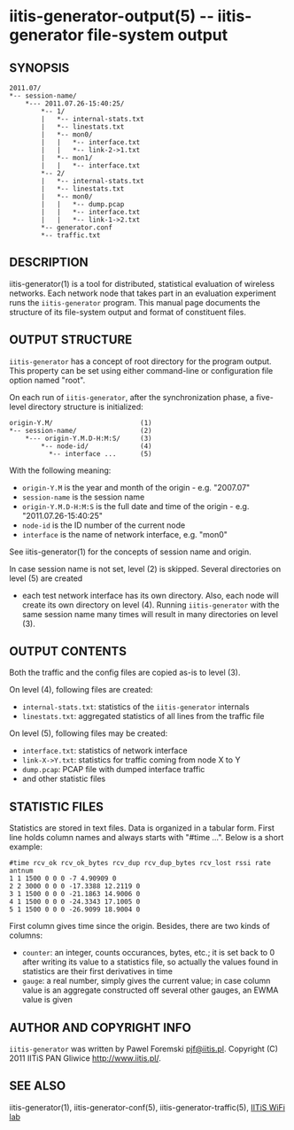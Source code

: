 iitis-generator-output(5) -- iitis-generator file-system output
===============================================================

## SYNOPSIS

	2011.07/
	*-- session-name/
	    *--- 2011.07.26-15:40:25/
	        *-- 1/
	        |   *-- internal-stats.txt
	        |   *-- linestats.txt
	        |   *-- mon0/
	        |   |   *-- interface.txt
	        |   |   *-- link-2->1.txt
	        |   *-- mon1/
	        |   |   *-- interface.txt
	        *-- 2/
	        |   *-- internal-stats.txt
	        |   *-- linestats.txt
	        |   *-- mon0/
	        |   |   *-- dump.pcap
	        |   |   *-- interface.txt
	        |   |   *-- link-1->2.txt
	        *-- generator.conf
	        *-- traffic.txt

## DESCRIPTION

iitis-generator(1) is a tool for distributed, statistical evaluation of wireless networks. Each
network node that takes part in an evaluation experiment runs the `iitis-generator` program. This
manual page documents the structure of its file-system output and format of constituent files.

## OUTPUT STRUCTURE

`iitis-generator` has a concept of root directory for the program output. This property can be set
using either command-line or configuration file option named "root".

On each run of `iitis-generator`, after the synchronization phase, a five-level directory structure
is initialized:

	origin-Y.M/                      (1)
	*-- session-name/                (2)
	    *--- origin-Y.M.D-H:M:S/     (3)
	        *-- node-id/             (4)
	          *-- interface ...      (5)

With the following meaning:

  * `origin-Y.M` is the year and month of the origin - e.g. "2007.07"
  * `session-name` is the session name
  * `origin-Y.M.D-H:M:S` is the full date and time of the origin - e.g. "2011.07.26-15:40:25"
  * `node-id` is the ID number of the current node
  * `interface` is the name of network interface, e.g. "mon0"

See iitis-generator(1) for the concepts of session name and origin.

In case session name is not set, level (2) is skipped. Several directories on level (5) are created
- each test network interface has its own directory. Also, each node will create its own directory
on level (4). Running `iitis-generator` with the same session name many times will result in many
directories on level (3).

## OUTPUT CONTENTS

Both the traffic and the config files are copied as-is to level (3).

On level (4), following files are created:

  * `internal-stats.txt`: statistics of the `iitis-generator` internals
  * `linestats.txt`: aggregated statistics of all lines from the traffic file

On level (5), following files may be created:

 * `interface.txt`: statistics of network interface
 * `link-X->Y.txt`: statistics for traffic coming from node X to Y
 * `dump.pcap`: PCAP file with dumped interface traffic
 * and other statistic files

## STATISTIC FILES

Statistics are stored in text files. Data is organized in a tabular form. First line holds column
names and always starts with "#time ...". Below is a short example:

	#time rcv_ok rcv_ok_bytes rcv_dup rcv_dup_bytes rcv_lost rssi rate antnum
	1 1 1500 0 0 0 -7 4.90909 0
	2 2 3000 0 0 0 -17.3388 12.2119 0
	3 1 1500 0 0 0 -21.1863 14.9006 0
	4 1 1500 0 0 0 -24.3343 17.1005 0
	5 1 1500 0 0 0 -26.9099 18.9004 0

First column gives time since the origin. Besides, there are two kinds of columns:

  * `counter`: an integer, counts occurances, bytes, etc.; it is set back to 0 after writing its
    value to a statistics file, so actually the values found in statistics are their first derivatives
    in time
  * `gauge`: a real number, simply gives the current value; in case column value is an aggregate
    constructed off several other gauges, an EWMA value is given

## AUTHOR AND COPYRIGHT INFO

`iitis-generator` was written by Pawel Foremski <pjf@iitis.pl>. Copyright (C) 2011 IITiS PAN Gliwice
<http://www.iitis.pl/>.

## SEE ALSO

iitis-generator(1), iitis-generator-conf(5), iitis-generator-traffic(5), [IITiS WiFi
lab](https://sites.google.com/site/iitiswifilab/)

